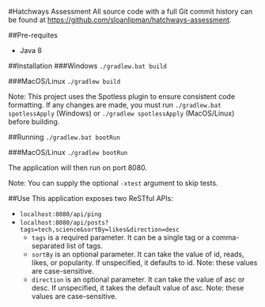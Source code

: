 #Hatchways Assessment
All source code with a full Git commit history can be found at https://github.com/sloanlipman/hatchways-assessment.

##Pre-requites
- Java 8

##Installation
###Windows
<code>./gradlew.bat build</code>

###MacOS/Linux
<code>./gradlew build</code>

Note: This project uses the Spotless plugin to ensure consistent code formatting. If any changes are made, you must run
<code>./gradlew.bat spotlessApply</code> (Windows) or <code>./gradlew spotlessApply</code> (MacOS/Linux) before building.

##Running
<code>./gradlew.bat bootRun</code>

###MacOS/Linux
<code>./gradlew bootRun</code>

The application will then run on port 8080.

Note: You can supply the optional <code>-xtest</code> argument to skip tests.

##Use
This application exposes two ReSTful APIs:
* <code>localhost:8080/api/ping</code>
* <code>localhost:8080/api/posts?tags=tech,science&sortBy=likes&direction=desc</code>
  * <code>tags</code> is a required parameter. It can be a single tag or a comma-separated list of tags.
  * <code>sortBy</code> is an optional parameter. It can take the value of id, reads, likes, or popularity. If unspecified, it defaults to id. Note: these values are case-sensitive.
  * <code>direction</code> is an optional parameter. It can take the value of asc or desc. If unspecified, it takes the default value of asc. Note: these values are case-sensitive.
